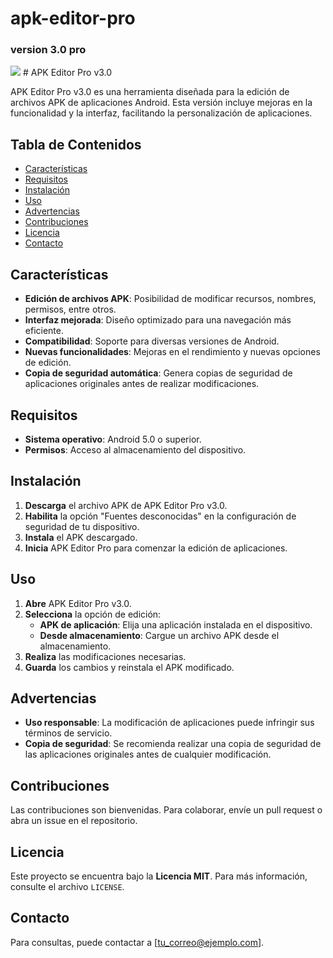 # apk-editor-pro
### version 3.0 pro
<img src="https://github.com/issamiso/apk-editor-pro/raw/main/icon.png">
# APK Editor Pro v3.0

APK Editor Pro v3.0 es una herramienta diseñada para la edición de archivos APK de aplicaciones Android. Esta versión incluye mejoras en la funcionalidad y la interfaz, facilitando la personalización de aplicaciones.

## Tabla de Contenidos

- [Características](#características)
- [Requisitos](#requisitos)
- [Instalación](#instalación)
- [Uso](#uso)
- [Advertencias](#advertencias)
- [Contribuciones](#contribuciones)
- [Licencia](#licencia)
- [Contacto](#contacto)

## Características

- **Edición de archivos APK**: Posibilidad de modificar recursos, nombres, permisos, entre otros.
- **Interfaz mejorada**: Diseño optimizado para una navegación más eficiente.
- **Compatibilidad**: Soporte para diversas versiones de Android.
- **Nuevas funcionalidades**: Mejoras en el rendimiento y nuevas opciones de edición.
- **Copia de seguridad automática**: Genera copias de seguridad de aplicaciones originales antes de realizar modificaciones.

## Requisitos

- **Sistema operativo**: Android 5.0 o superior.
- **Permisos**: Acceso al almacenamiento del dispositivo.

## Instalación

1. **Descarga** el archivo APK de APK Editor Pro v3.0.
2. **Habilita** la opción "Fuentes desconocidas" en la configuración de seguridad de tu dispositivo.
3. **Instala** el APK descargado.
4. **Inicia** APK Editor Pro para comenzar la edición de aplicaciones.

## Uso

1. **Abre** APK Editor Pro v3.0.
2. **Selecciona** la opción de edición:
   - **APK de aplicación**: Elija una aplicación instalada en el dispositivo.
   - **Desde almacenamiento**: Cargue un archivo APK desde el almacenamiento.
3. **Realiza** las modificaciones necesarias.
4. **Guarda** los cambios y reinstala el APK modificado.

## Advertencias

- **Uso responsable**: La modificación de aplicaciones puede infringir sus términos de servicio.
- **Copia de seguridad**: Se recomienda realizar una copia de seguridad de las aplicaciones originales antes de cualquier modificación.

## Contribuciones

Las contribuciones son bienvenidas. Para colaborar, envíe un pull request o abra un issue en el repositorio.

## Licencia

Este proyecto se encuentra bajo la **Licencia MIT**. Para más información, consulte el archivo `LICENSE`.

## Contacto

Para consultas, puede contactar a [tu_correo@ejemplo.com].

